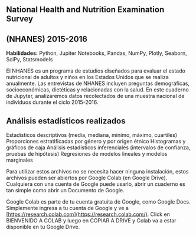 ## National Health and Nutrition Examination Survey
## (NHANES) 2015-2016

**Habilidades:** Python, Jupiter Notebooks, Pandas, NumPy, Plotly, Seaborn, SciPy, Statsmodels

El NHANES es un programa de estudios diseñados para evaluar el estado nutricional de adultos y niños en los Estados Unidos que se realiza anualmente. Las entrevistas de NHANES incluyen preguntas demográficas, socioeconómicas, dietéticas y relacionadas con la salud. En este cuaderno de Jupyter, analizaremos datos recolectados de una muestra nacional de individuos durante el ciclo 2015-2016.

## Análisis estadísticos realizados
Estadísticos descriptivos (media, mediana, mínimo, máximo, cuartiles)
Proporciones estratificadas por género y por origen étnico
Histogramas y gráficos de caja
Análisis estadísticos inferenciales (intervalos de confianza, pruebas de hipótesis)
Regresiones de modelos lineales y modelos marginales

Para utilizar estos archivos no se necesita hacer ninguna instalación, estos archivos pueden ser abiertos por Google Colab (en Google Drive). Cualquiera con una cuenta de Google puede usarlo, abrir un cuaderno es tan simple como abrir un Documento de Google.

Google Colab es parte de tu cuenta gratuita de Google, como Google Docs. Simplemente ingresa a tu cuenta de Google y ve a [https://research.colab.com](https://research.colab.com/). Click en BIENVENIDO A COLAB y luego en COPIAR A DRIVE y Colab va a estar disponible en tu Google Drive.
